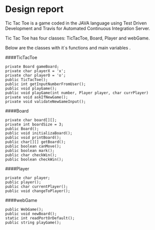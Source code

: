 Design report
=============
Tic Tac Toe is a game coded in the JAVA language using Test Driven Development and Travis for Automated Continuous Integration Server.

Tic Tac Toe has four classes: TicTacToe, Board, Player and webGame.

Below are the classes with it´s functions and main variables .

####TicTacToe

    private Board gameBoard;
    private char playerX = 'x';
    private char playerO = 'o';
    public TicTacToe();
    public int getInputNumberFromUser();
    public void playGame();
    public void playGame(int number, Player player, char currPlayer)
    private void askIfNewGame();
    private void validateNewGameInput();


####Board

    private char board[][];
    private int boardSize = 3;
    public Board();
    public void initializaBoard();
    public void printBoard();
    public char[][] getBoard();
    public boolean canMove();
    public boolean mark();
    public char checkWin();
    public boolean checkWin();
  
####Player

    private char player;
    public player();
    public char currentPlayer();
    public void changeToPlayer();

   
####webGame 

    public WebGame();
    public void newBoard();
    static int readPortOrDefault();
    public string playGame();
